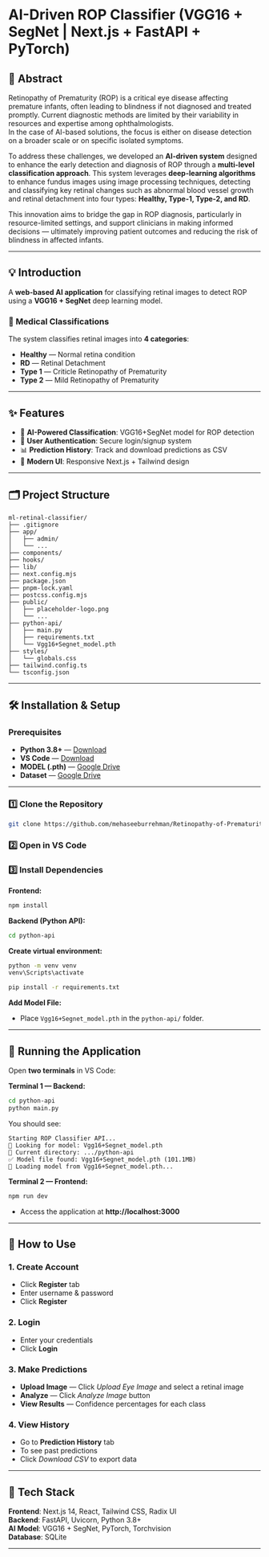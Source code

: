 # AI-Driven ROP Classifier (VGG16 + SegNet | Next.js + FastAPI + PyTorch)

## 📜 Abstract
Retinopathy of Prematurity (ROP) is a critical eye disease affecting premature infants, often leading to blindness if not diagnosed and treated promptly. Current diagnostic methods are limited by their variability in resources and expertise among ophthalmologists.  
In the case of AI-based solutions, the focus is either on disease detection on a broader scale or on specific isolated symptoms.  

To address these challenges, we developed an **AI-driven system** designed to enhance the early detection and diagnosis of ROP through a **multi-level classification approach**. This system leverages **deep-learning algorithms** to enhance fundus images using image processing techniques, detecting and classifying key retinal changes such as abnormal blood vessel growth and retinal detachment into four types: **Healthy, Type-1, Type-2, and RD**.  

This innovation aims to bridge the gap in ROP diagnosis, particularly in resource-limited settings, and support clinicians in making informed decisions — ultimately improving patient outcomes and reducing the risk of blindness in affected infants.

---

## 💡 Introduction
A **web-based AI application** for classifying retinal images to detect ROP using a **VGG16 + SegNet** deep learning model.

### 🏥 Medical Classifications
The system classifies retinal images into **4 categories**:
- **Healthy** — Normal retina condition
- **RD** — Retinal Detachment
- **Type 1** — Criticle Retinopathy of Prematurity
- **Type 2** — Mild Retinopathy of Prematurity

---

## ✨ Features
- 🤖 **AI-Powered Classification**: VGG16+SegNet model for ROP detection
- 🔐 **User Authentication**: Secure login/signup system
- 📊 **Prediction History**: Track and download predictions as CSV
- 🎨 **Modern UI**: Responsive Next.js + Tailwind design

---

## 🗂 Project Structure
```
ml-retinal-classifier/
├── .gitignore
├── app/
│   ├── admin/
│   └── ...
├── components/
├── hooks/
├── lib/
├── next.config.mjs
├── package.json
├── pnpm-lock.yaml
├── postcss.config.mjs
├── public/
│   ├── placeholder-logo.png
│   └── ...
├── python-api/
│   ├── main.py
│   ├── requirements.txt
│   └── Vgg16+Segnet_model.pth
├── styles/
│   └── globals.css
├── tailwind.config.ts
└── tsconfig.json
```

---

## 🛠 Installation & Setup

### Prerequisites
- **Python 3.8+** — [Download](https://www.python.org/downloads/)  
- **VS Code** — [Download](https://code.visualstudio.com/) 
- **MODEL (.pth)** — [Google Drive](https://drive.google.com/file/d/12nBZuHOqeJZm_ykhC4nSzYr5wHgPV2x_/view?usp=sharing)  
- **Dataset** — [Google Drive](https://drive.google.com/file/d/1Bn37j9GG7JW9RoVzMQd_aex_dvAf2lHR/view?usp=sharing)  

---

### 1️⃣ Clone the Repository
```bash
git clone https://github.com/mehaseeburrehman/Retinopathy-of-Prematurity.git
```

### 2️⃣ Open in VS Code

### 3️⃣ Install Dependencies

**Frontend:**
```bash
npm install
```

**Backend (Python API):**
```bash
cd python-api
```
**Create virtual environment:**
```bash
python -m venv venv
venv\Scripts\activate
```
```bash
pip install -r requirements.txt
```
**Add Model File:**
- Place `Vgg16+Segnet_model.pth` in the `python-api/` folder.

---

## 🚀 Running the Application

Open **two terminals** in VS Code:

**Terminal 1 — Backend:**
```bash
cd python-api
python main.py
```
You should see:
```
Starting ROP Classifier API...
📁 Looking for model: Vgg16+Segnet_model.pth
📂 Current directory: .../python-api
✅ Model file found: Vgg16+Segnet_model.pth (101.1MB)
🔄 Loading model from Vgg16+Segnet_model.pth...
```

**Terminal 2 — Frontend:**
```bash
npm run dev
```
- Access the application at **http://localhost:3000**

---

## 📖 How to Use

### 1. Create Account
- Click **Register** tab  
- Enter username & password 
- Click **Register**

### 2. Login
- Enter your credentials  
- Click **Login**

### 3. Make Predictions
- **Upload Image** — Click *Upload Eye Image* and select a retinal image  
- **Analyze** — Click *Analyze Image* button  
- **View Results** — Confidence percentages for each class

### 4. View History
- Go to **Prediction History** tab  
- To see past predictions  
- Click *Download CSV* to export data

---

## 🧠 Tech Stack
**Frontend**: Next.js 14, React, Tailwind CSS, Radix UI  
**Backend**: FastAPI, Uvicorn, Python 3.8+  
**AI Model**: VGG16 + SegNet, PyTorch, Torchvision  
**Database**: SQLite

---
